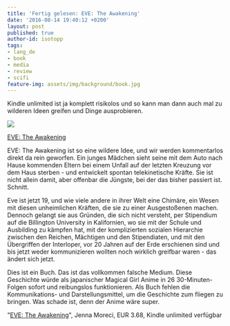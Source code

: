 ```yaml
---
title: 'Fertig gelesen: EVE: The Awakening'
date: '2016-08-14 19:40:12 +0200'
layout: post
published: true
author-id: isotopp
tags:
- lang_de
- book
- media
- review
- scifi
feature-img: assets/img/background/book.jpg
---
```

Kindle unlimited ist ja komplett risikolos und so kann man dann auch mal zu wilderen Ideen greifen und Dinge ausprobieren.

[![](/uploads/2016/08/eve-awakening.jpg)](https://www.amazon.de/dp/B00XKSLHPQ)

[EVE: The Awakening](https://www.amazon.de/dp/B00XKSLHPQ)

EVE: The Awakening ist so eine wildere Idee, und wir werden kommentarlos direkt da rein geworfen. Ein junges Mädchen sieht seine mit dem Auto nach Hause kommenden Eltern bei einem Unfall auf der letzten Kreuzung vor dem Haus sterben - und entwickelt spontan telekinetische Kräfte. Sie ist nicht allein damit, aber offenbar die Jüngste, bei der das bisher passiert ist. Schnitt.

Eve ist jetzt 19, und wie viele andere in ihrer Welt eine Chimäre, ein Wesen mit diesen unheimlichen Kräften, die sie zu einer Ausgestoßenen machen. Dennoch gelangt sie aus Gründen, die sich nicht versteht, per Stipendium auf die Billington University in Kalifornien, wo sie mit der Schule und Ausbilding zu kämpfen hat, mit der komplizierten sozialen Hierarchie zwischen den Reichen, Mächtigen und den Stipendiaten, und mit den Übergriffen der Interloper, vor 20 Jahren auf der Erde erschienen sind und bis jetzt weder kommunizieren wollten noch wirklich greifbar waren - das ändert sich jetzt.

Dies ist ein Buch. Das ist das vollkommen falsche Medium. Diese Geschichte würde als japanischer Magical Girl Anime in 26 30-Minuten-Folgen sofort und reibungslos funktionieren. Als Buch fehlen die Kommunikations- und Darstellungsmittel, um die Geschichte zum fliegen zu bringen. Was schade ist, denn der Anime wäre super.

"[EVE: The Awakening](https://www.amazon.de/dp/B00XKSLHPQ)", Jenna Moreci, EUR 3.68, Kindle unlimited verfügbar
